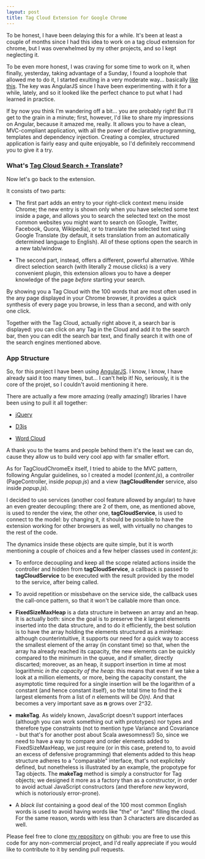 ```yaml
---
layout: post
title: Tag Cloud Extension for Google Chrome
---
```


To be honest, I have been delaying this for a while. It's been at least a couple of months since I had this idea to work on a tag cloud extension for chrome, but I was overwhelmed by my other projects, and so I kept neglecting it.

To be even more honest, I was craving for some time to work on it, when finally, yesterday, taking advantage of a Sunday, I found a loophole that allowed me to do it, I started exulting in a very moderate way... basically [like this](https://www.youtube.com/watch?v=z-6bc_IvB5M).
The key was AngularJS since I have been experimenting with it for a while, lately, and so it looked like the perfect chance to put what I had learned in practice.

If by now you think I'm wandering off a bit... you are probably right! But I'll get to the grain in a minute; first, however, I'd like to share my impressions on Angular, because it amazed me, really.
It allows you to have a clean, MVC-compliant application, with all the power of declarative programming, templates and dependency injection.
Creating a complex, structured application is fairly easy and quite enjoyable, so I'd definitely reccommend you to give it a try.

### What's [Tag Cloud Search + Translate](https://chrome.google.com/webstore/detail/tag-cloud-search-%20-transl/chffjcnjklkbamfkpmjmggckeglnbkio?hl=it&gl=IT)?

Now let's go back to the extension.

It consists of two parts:

* The first part adds an entry to your right-click context menu inside Chrome; the new entry is shown only when you have selected some text inside a page, and allows you to search the selected text on the most common websites you might want to search on (Google, Twitter, Facebook, Quora, Wikipedia), or to translate the selected text using Google Translate (by default, it sets translation from an automatically determined language to English). All of these options open the search in a new tab/window.

* The second part, instead, offers a different, powerful alternative. While direct selection search (with literally 2 mouse clicks) is a very convenient plugin, this extension allows you to have a deeper knowledge of the page _before_ starting your search.

By showing you a Tag Cloud with the 100 words that are most often used in the any page displayed in your Chrome browser, it provides a quick synthesis of every page you browse, in less than a second, and with only one click.

Together with the Tag Cloud, actually right above it, a search bar is displayed: you can click on any Tag in the Cloud and add it to the search bar, then you can edit the search bar text, and finally search it with one of the search engines mentioned above.


### App Structure

So, for this project I have been using [AngularJS](http://angularjs.org/). I know, I know, I have already said it too many times, but... I can't help it!
No, seriously, it is the core of the projet, so I couldn't avoid mentioning it here.

There are actually a few more amazing (really amazing!) libraries I have been using to pull it all together:

* [jQuery](http://jquery.com/)

* [D3js](http://d3js.org/)

* [Word Cloud](https://github.com/jasondavies/d3-cloud)

A thank you to the teams and people behind them it's the least we can do, cause they allow us to build very cool app with far smaller effort.

As for TagCloudChromeEx itself, I tried to abide to the MVC pattern, following Angular guidelines, so I created a model (_content.js_), a controller (PageController, inside _popup.js_) and a view (__tagCloudRender__ service, also inside _popup.js_).

I decided to use services (another cool feature allowed by angular) to have an even greater decoupling: there are 2 of them, one, as mentioned above, is used to render the view, the other one, __tagCloudService__, is used to connect to the model: by changing it, it should be possible to have the extension working for other browsers as well, with virtually no changes to the rest of the code.

The dynamics inside these objects are quite simple, but it is worth mentioning a couple of choices and a few helper classes used in _content.js_: 

* To enforce decoupling and keep all the scope related actions inside the controller and hidden from __tagCloudService__, a callback is passed to __tagCloudService__ to be executed with the result provided by the model to the service, after being called.

* To avoid repetition or missbehave on the service side, the callback uses the call-once pattern, so that it won't be callable more than once.

* **FixedSizeMaxHeap** is a data structure in between an array and an heap. It is actually both: since the goal is to preserve the _k_ largest elements inserted into the data structure, and to do it efficiently, the best solution is to have the array holding the elements structured as a minHeap: although counterintuitive, it supports our need for a quick way to access the smallest element of the array (in constant time) so that, when the array ha already reached its capacity, the new elements can be quickly compared to the minimum in the queue, and if smaller, directly discarted; moreover, as an heap, it support insertion in time at most logarithmic *in the capacity of the heap*: this means that even if we take a look at a million elements, or more, being the capacity constant, the asymptotic time required for a single insertion will be the logarithm of a constant (and hence constant itself), so the total time to find the _k_ largest elements from a list of _n_ elements will be _O(n)_. And that becomes a very important save as __n__ grows over 2^32.
	
* **makeTag**. As widely known, JavaScript doesn't support interfaces (although you can work something out with prototypes) nor types and therefore type constraints (not to mention type Variance and Covariance - but that's for another post about Scala awesomness!)
So, since we need to have a way to compare and order elements added to FixedSizeMaxHeap, we just require (or in this case, pretend to, to avoid an excess of defensive programming) that elements added to this heap structure adheres to a "comparable" interface, that's not explicitely defined, but nonetheless is illustrated by an example, the propotype for Tag objects. The **makeTag** method is simply a constructor for Tag objects; we designed it more as a factory than as a constructor, in order to avoid actual JavaScript constructors (and therefore _new_ keyword, which is notoriously error-prone).

* A _black list_ containing a good deal of the 100 most common English words is used to avoid having words like "the" or "and" filling the cloud. For the same reason, words with less than 3 characters are discarded as well.

Please feel free to clone [my repository](goo.gl/Lrqiq) on github: you are free to use this code for any non-commercial project, and I'd really appreciate if you would like to contribute to it by sending pull requests.